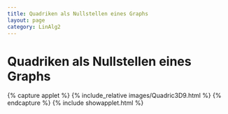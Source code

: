 ```yaml
---
title: Quadriken als Nullstellen eines Graphs
layout: page
category: LinAlg2
---
```


# Quadriken als Nullstellen eines Graphs


{% capture applet %} {% include_relative images/Quadric3D9.html %} {% endcapture %}
{% include showapplet.html %}

